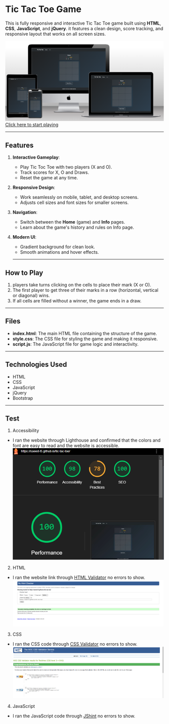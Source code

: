 # Tic Tac Toe Game

This is fully responsive and interactive Tic Tac Toe game built using **HTML**, **CSS**, **JavaScript**, and **jQuery**.
it features a clean design, score tracking, and responsive layout that works on all screen sizes.

![Screenshot of responsive design](assets/image/responsive.png)
[Click here to start playing](https://saeed-l5.github.io/tic-tac-toe/)

---


## Features
1. **Interactive Gameplay**:
   - Play Tic Toc Toe with two players (X and O).
   - Track scores for X, O and Draws.
   - Reset the game at any time.

2. **Responsive Design**:
   - Work seamlessly on mobile, tablet, and desktop screens.
   - Adjusts cell sizes and font sizes for smaller screens.

3. **Navigation**:
   - Switch between the **Home** (game) and **Info** pages.
   - Learn about the game's history and rules on Info page.

4. **Modern UI**:
   - Gradient background for clean look.
   - Smooth animations and hover effects.

   ---

## How to Play
1. players take turns clicking on the cells to place their mark (X or O).
2. The first player to get three of their marks in a row (horizontal, vertical or diagonal) wins.
3. If all cells are filled without a winner, the game ends in a draw.

---

## Files
- **index.html**: The main HTML file containing the structure of the game.
- **style.css**: The CSS file for styling the game and making it responsive.
- **script.js**: The JavaScript file for game logic and interactivity.

---

## Technologies Used
- HTML
- CSS
- JavaScript
- jQuery
- Bootstrap

---

## Test
1. Accessibility
- I ran the website through Lighthouse and confirmed that the colors and font are easy to read and the website is accessible.
![Lighthouse test](assets/image/lighthouse.png)

2. HTML
- I ran the website link through [HTML Validator](https://validator.w3.org/nu/) no errors to show.
![W3C HTML](assets/image/w3c-html.png)

3. CSS
- I ran the CSS code through [CSS Validator](https://jigsaw.w3.org/css-validator/) no errors to show.
![W3C CSS](assets/image/w3c-css.png)

4. JavaScript
- I ran the JavaScript code through [JShint](https://jshint.com/) no errors to show.



   

